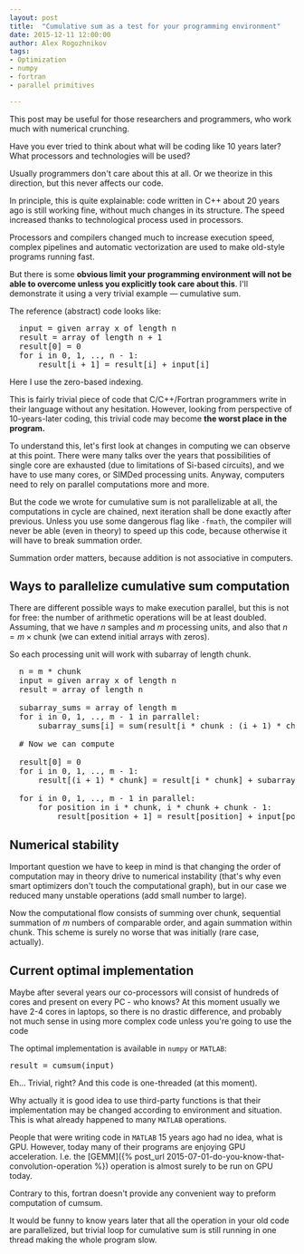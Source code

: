 ```yaml
---
layout: post
title:  "Cumulative sum as a test for your programming environment"
date: 2015-12-11 12:00:00
author: Alex Rogozhnikov
tags: 
- Optimization
- numpy
- fortran 
- parallel primitives

---
```


This post may be useful for those researchers and programmers, who work much with numerical crunching. 

Have you ever tried to think about what will be coding like 10 years later?
What processors and technologies will be used?

Usually programmers don't care about this at all. 
Or we theorize in this direction, but this never affects our code.   

In principle, this is quite explainable: code written in C++ about 20 years ago is still working fine, 
without much changes in its structure. The speed increased thanks to technological process used in processors.

Processors and compilers changed much to increase execution speed, complex pipelines and automatic vectorization are 
used to make old-style programs running fast. 
 
But there is some __obvious limit your programming environment will not be able to overcome 
unless you explicitly took care about this__. I'll demonstrate it using a very trivial example &mdash; cumulative sum.
   
The reference (abstract) code looks like: 
<pre>
  input = given array x of length n
  result = array of length n + 1
  result[0] = 0
  for i in 0, 1, .., n - 1:
      result[i + 1] = result[i] + input[i]
</pre>

Here I use the zero-based indexing.
  
This is fairly trivial piece of code that C/C++/Fortran programmers write in their language without any hesitation.
However, looking from perspective of 10-years-later coding, this trivial code may 
become __the worst place in the program.__

To understand this, let's first look at changes in computing we can observe at this point. 
There were many talks over the years that possibilities of single core are exhausted 
(due to limitations of Si-based circuits), and we have to use many cores, or SIMDed processing units. 
Anyway, computers need to rely on parallel computations more and more.

But the code we wrote for cumulative sum is not parallelizable at all, the computations in cycle are chained, 
next iteration shall be done exactly after previous. Unless you use some dangerous flag like `-fmath`, the 
compiler will never be able (even in theory) to speed up this code, because otherwise it will have to break summation order.

<!--- TODO link -->
Summation order matters, because addition is not associative in computers. 

## Ways to parallelize cumulative sum computation

There are different possible ways to make execution parallel, but this is not for free: the number 
of arithmetic operations will be at least doubled. Assuming, that we have $n$ samples and $m$ processing units, 
and also that $n = m \times \text{chunk}$ (we can extend initial arrays with zeros).

So each processing unit will work with subarray of length $\text{chunk}$. 

<pre>
  n = m * chunk
  input = given array x of length n
  result = array of length n
  
  subarray_sums = array of length m
  for i in 0, 1, .., m - 1 in parrallel:
      subarray_sums[i] = sum(result[i * chunk : (i + 1) * chunk])
       
  # Now we can compute 
  
  result[0] = 0
  for i in 0, 1, .., m - 1:
      result[(i + 1) * chunk] = result[i * chunk] + subarray_sums[i] 
      
  for i in 0, 1, .., m - 1 in parallel:
      for position in i * chunk, i * chunk + chunk - 1:
          result[position + 1] = result[position] + input[position] 
</pre>


## Numerical stability

Important question we have to keep in mind is that changing the order of computation may 
in theory drive to numerical instability (that's why even smart optimizers don't touch the computational graph), 
but in our case we reduced many unstable operations (add small number to large).
     
Now the computational flow consists of summing over chunk, sequential summation of $m$ numbers of comparable order, 
and again summation within chunk. This scheme is surely no worse that was initially (rare case, actually).
 

## Current optimal implementation

Maybe after several years our co-processors will consist of hundreds of cores and present on every PC - who knows?
At this moment usually we have 2-4 cores in laptops, so there is no drastic difference, 
and probably not much sense in using more complex code unless you're going to use the code 

The optimal implementation is available in `numpy` or `MATLAB`:
<pre>
result = cumsum(input)
</pre>

Eh... Trivial, right? And this code is one-threaded (at this moment). 

Why actually it is good idea to use third-party functions is that their implementation may be changed according 
to environment and situation. This is what already happened to many `MATLAB` operations. 
 
People that were writing code in `MATLAB` 15 years ago had no idea, what is GPU. However, 
today many of their programs are enjoying GPU acceleration. I.e. the [GEMM]({% post_url 2015-07-01-do-you-know-that-convolution-operation %}) operation is almost surely to be run on GPU today. 

Contrary to this, fortran doesn't provide any convenient way to preform computation of cumsum.  

It would be funny to know years later that all the operation in your old code are parallelized, 
but trivial loop for cumulative sum is still running in one thread making the whole program slow.  


